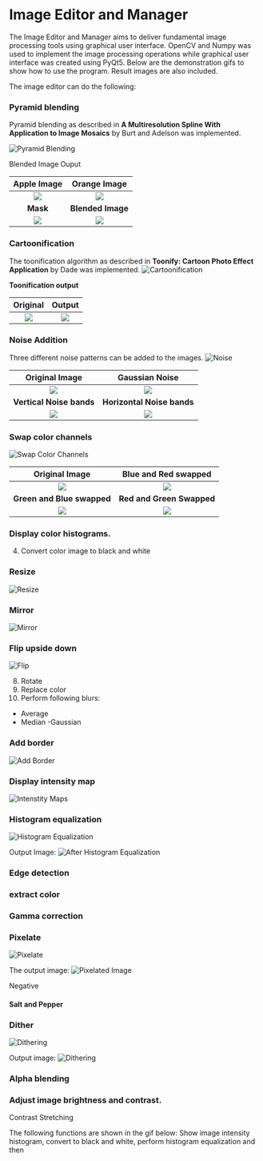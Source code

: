 # Image Editor and Manager

The Image Editor and Manager aims to deliver fundamental image processing tools using graphical user interface. OpenCV and Numpy was used to implement the image processing operations while graphical user interface was created using PyQt5. Below are the demonstration gifs to show how to use the program. Result images are also included.

The image editor can do the following:

### Pyramid blending
Pyramid blending as described in **A Multiresolution Spline With Application to Image Mosaics** by Burt and Adelson was implemented.

![Pyramid Blending](https://github.com/muhammadalics/Image-Editor-and-Manager/blob/main/Images%20for%20ReadMe/pyramid_blending.gif)

Blended Image Ouput

Apple Image             |  Orange Image
:-------------------------:|:-------------------------:
![](https://github.com/muhammadalics/Image-Editor-and-Manager/blob/main/Test%20Images/Result/Pyramid%20Blending/burt_apple.png)  |  ![](https://github.com/muhammadalics/Image-Editor-and-Manager/blob/main/Test%20Images/Result/Pyramid%20Blending/burt_orange.png)
**Mask**             |  **Blended Image**
![](https://github.com/muhammadalics/Image-Editor-and-Manager/blob/main/Test%20Images/Result/Pyramid%20Blending/burt_matte.png)  |  ![](https://github.com/muhammadalics/Image-Editor-and-Manager/blob/main/Test%20Images/Result/Pyramid%20Blending/blended_image.png)







### Cartoonification
The toonification algorithm as described in **Toonify: Cartoon Photo Effect Application** by Dade was implemented.
![Cartoonification](https://github.com/muhammadalics/Image-Editor-and-Manager/blob/main/Images%20for%20ReadMe/cartoonification.gif)

**Toonification output**

Original             |  Output
:-------------------------:|:-------------------------:
![](https://github.com/muhammadalics/Image-Editor-and-Manager/blob/main/Test%20Images/cars.jpg)  |  ![](https://github.com/muhammadalics/Image-Editor-and-Manager/blob/main/Test%20Images/Result/Cartoonification/cartoon.jpg)

### Noise Addition
Three different noise patterns can be added to the images. 
![Noise](https://github.com/muhammadalics/Image-Editor-and-Manager/blob/main/Images%20for%20ReadMe/noise.gif)

Original Image             |  Gaussian Noise
:-------------------------:|:-------------------------:
![](https://github.com/muhammadalics/Image-Editor-and-Manager/blob/main/Test%20Images/water.jpg)  |  ![](https://github.com/muhammadalics/Image-Editor-and-Manager/blob/main/Test%20Images/Result/Noise/gaussian_noise_color.jpg)
**Vertical Noise bands**             |  **Horizontal Noise bands**
![](https://github.com/muhammadalics/Image-Editor-and-Manager/blob/main/Test%20Images/Result/Noise/vertical%20bands.jpg)  |  ![](https://github.com/muhammadalics/Image-Editor-and-Manager/blob/main/Test%20Images/Result/Noise/horizontal%20bands.jpg)


### Swap color channels
![Swap Color Channels](https://github.com/muhammadalics/Image-Manager-and-Editor/blob/main/Images%20for%20ReadMe/swapcolorchannels.gif)

Original Image             |  Blue and Red swapped
:-------------------------:|:-------------------------:
![](https://github.com/muhammadalics/Image-Editor-and-Manager/blob/main/Test%20Images/mountain.jpg)  |  ![](https://github.com/muhammadalics/Image-Editor-and-Manager/blob/main/Test%20Images/Result/Color%20Channel%20Swap/blue-red.jpg)
**Green and Blue swapped**             |  **Red and Green Swapped**
![](https://github.com/muhammadalics/Image-Editor-and-Manager/blob/main/Test%20Images/Result/Color%20Channel%20Swap/green-blue.jpg)  |  ![](https://github.com/muhammadalics/Image-Editor-and-Manager/blob/main/Test%20Images/Result/Color%20Channel%20Swap/red-green.jpg)

### Display color histograms.
4. Convert color image to black and white
### Resize
![Resize](https://github.com/muhammadalics/Image-Manager-and-Editor/blob/main/Images%20for%20ReadMe/resize.gif)

### Mirror
![Mirror](https://github.com/muhammadalics/Image-Manager-and-Editor/blob/main/Images%20for%20ReadMe/mirror.gif)

### Flip upside down
![Flip](https://github.com/muhammadalics/Image-Manager-and-Editor/blob/main/Images%20for%20ReadMe/flip.gif)

8. Rotate
9. Replace color
10. Perform following blurs:
  - Average
  - Median
  -Gaussian
### Add border
![Add Border](https://github.com/muhammadalics/Image-Manager-and-Editor/blob/main/Images%20for%20ReadMe/addborder.gif)

### Display intensity map
![Intenstity Maps](https://github.com/muhammadalics/Image-Manager-and-Editor/blob/main/Images%20for%20ReadMe/colormap.gif)

### Histogram equalization
![Histogram Equalization](https://github.com/muhammadalics/Image-Editor-and-Manager/blob/main/Images%20for%20ReadMe/hist_equal.gif)

Output Image:
![After Histogram Equalization](https://github.com/muhammadalics/Image-Editor-and-Manager/blob/main/Test%20Images/Result/Histogram%20Equalization/after_hist_equalization.jpg)

### Edge detection

### extract color


### Gamma correction




### Pixelate
![Pixelate](https://github.com/muhammadalics/Image-Manager-and-Editor/blob/main/Images%20for%20ReadMe/pixelate.gif)

The output image:
![Pixelated Image](https://github.com/muhammadalics/Image-Editor-and-Manager/blob/main/Test%20Images/Result/Pixelate/pixelate.png)

Negative

#### Salt and Pepper


### Dither

![Dithering](https://github.com/muhammadalics/Image-Editor-and-Manager/blob/main/Images%20for%20ReadMe/dither.gif)

Output image:
![Dithering](https://github.com/muhammadalics/Image-Editor-and-Manager/blob/main/Test%20Images/Result/Dithering/dithered_image.jpg)

### Alpha blending

### Adjust image brightness and contrast.

Contrast Stretching

The following functions are shown in the gif below:
Show image intensity histogram, convert to black and white, perform histogram equalization and then 



